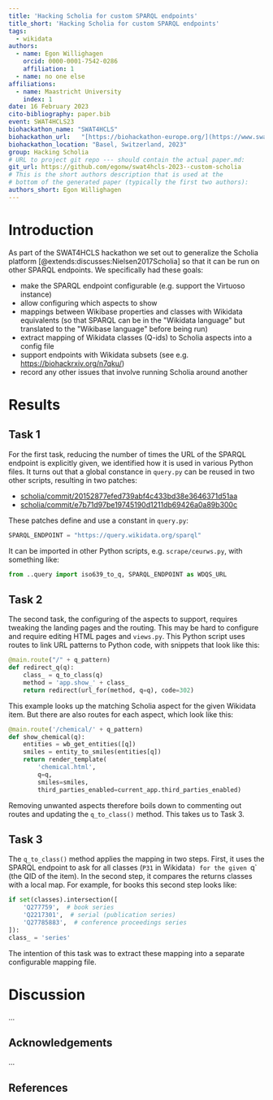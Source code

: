 ```yaml
---
title: 'Hacking Scholia for custom SPARQL endpoints'
title_short: 'Hacking Scholia for custom SPARQL endpoints'
tags:
  - wikidata
authors:
  - name: Egon Willighagen
    orcid: 0000-0001-7542-0286
    affiliation: 1
  - name: no one else
affiliations:
  - name: Maastricht University
    index: 1
date: 16 February 2023
cito-bibliography: paper.bib
event: SWAT4HCLS23
biohackathon_name: "SWAT4HCLS"
biohackathon_url:   "[https://biohackathon-europe.org/](https://www.swat4ls.org/workshops/basel2023/hackathon/)"
biohackathon_location: "Basel, Switzerland, 2023"
group: Hacking Scholia
# URL to project git repo --- should contain the actual paper.md:
git_url: https://github.com/egonw/swat4hcls-2023--custom-scholia
# This is the short authors description that is used at the
# bottom of the generated paper (typically the first two authors):
authors_short: Egon Willighagen
---
```



# Introduction

As part of the SWAT4HCLS hackathon we set out to generalize the Scholia platform [@extends:discusses:Nielsen2017Scholia]
so that it can be run on other SPARQL endpoints. We specifically had these goals:

* make the SPARQL endpoint configurable (e.g. support the Virtuoso instance)
* allow configuring which aspects to show
* mappings between Wikibase properties and classes with Wikidata equivalents (so that SPARQL can be in the "Wikidata language" but translated to the "Wikibase language" before being run)
* extract mapping of Wikidata classes (Q-ids) to Scholia aspects into a config file
* support endpoints with Wikidata subsets (see e.g. https://biohackrxiv.org/n7qku/)
* record any other issues that involve running Scholia around another

# Results

## Task 1

For the first task, reducing the number of times the URL of the SPARQL endpoint is explicitly given,
we identified how it is used in various Python files. It turns out that a global constance in `query.py`
can be reused in two other scripts, resulting in two patches:

* [scholia/commit/20152877efed739abf4c433bd38e3646371d51aa](https://github.com/egonw/scholia/commit/20152877efed739abf4c433bd38e3646371d51aa)
* [scholia/commit/e7b71d97be19745190d1211db69426a0a89b300c](https://github.com/egonw/scholia/commit/e7b71d97be19745190d1211db69426a0a89b300c)

These patches define and use a constant in `query.py`:

```python
SPARQL_ENDPOINT = "https://query.wikidata.org/sparql"
```

It can be imported in other Python scripts, e.g. `scrape/ceurws.py`, with something like:

```python
from ..query import iso639_to_q, SPARQL_ENDPOINT as WDQS_URL
```

## Task 2

The second task, the configuring of the aspects to support, requires tweaking the landing pages
and the routing. This may be hard to configure and require editing HTML pages and `views.py`.
This Python script uses routes to link URL patterns to Python code, with snippets that look like
this:

```python
@main.route("/" + q_pattern)
def redirect_q(q):
    class_ = q_to_class(q)
    method = 'app.show_' + class_
    return redirect(url_for(method, q=q), code=302)
```

This example looks up the matching Scholia aspect for the given Wikidata item. But there are
also routes for each aspect, which look like this:

```python
@main.route('/chemical/' + q_pattern)
def show_chemical(q):
    entities = wb_get_entities([q])
    smiles = entity_to_smiles(entities[q])
    return render_template(
        'chemical.html',
        q=q,
        smiles=smiles,
        third_parties_enabled=current_app.third_parties_enabled)
```

Removing unwanted aspects therefore boils down to commenting out routes and updating the `q_to_class()`
method. This takes us to Task 3.

## Task 3

The `q_to_class()` method applies the mapping in two steps. First, it uses the SPARQL endpoint to ask
for all classes (`P31` in Wikidata`) for the given `q` (the QID of the item). In the second step, it
compares the returns classes with a local map. For example, for books this second step looks like:

```python
if set(classes).intersection([
    'Q277759',  # book series
    'Q2217301',  # serial (publication series)
    'Q27785883',  # conference proceedings series
]):
class_ = 'series'
```
The intention of this task was to extract these mapping into a separate configurable mapping file.


# Discussion

...

## Acknowledgements

...

## References

